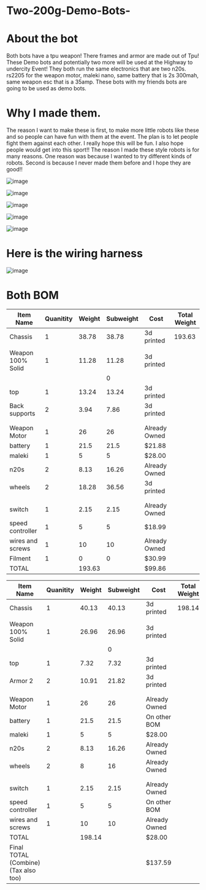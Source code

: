 # Two-200g-Demo-Bots-

# About the bot
Both bots have a tpu weapon! There frames and armor are made out of Tpu! These Demo bots and potentially two more will be used at the Highway to undercity Event! They both run the same electronics that are two n20s. rs2205 for the weapon motor, maleki nano, same battery that is 2s 300mah, same weapon esc that is a 35amp. These bots with my friends bots are going to be used as demo bots. 

# Why I made them. 

The reason I want to make these is first, to make more little robots like these and so people can have fun with them at the event. The plan is to let people fight them against each other. I really hope this will be fun. I also hope people would get into this sport!! The reason I made these style robots is for many reasons. One reason was because I wanted to try different kinds of robots. Second is because I never made them before and I hope they are good!!

![image](https://github.com/user-attachments/assets/8ab25bb2-14d0-4ed0-af25-2ce1b275ff99)

![image](https://github.com/user-attachments/assets/46b9f810-5ca0-4d27-8dea-fd20a6e3e444)

![image](https://github.com/user-attachments/assets/db1b827e-2e32-4cdb-9de8-9c05bdd2273a)

![image](https://github.com/user-attachments/assets/99e17937-03f1-469b-a999-4def3f7626f5)


![image](https://github.com/user-attachments/assets/af6a5113-beb6-45ba-8d56-8c13ae2f29d4)

# Here is the wiring harness

![image](https://github.com/user-attachments/assets/a15e45fe-831b-4b3b-a7c1-0c8d98f7a8cd)
# Both BOM
| Item Name         | Quanitity | Weight | Subweight | Cost          | Total Weight |
|-------------------|-----------|--------|-----------|---------------|--------------|
| Chassis           | 1         | 38.78  | 38.78     | 3d printed    | 193.63       |
|                   |           |        |           |               |              |
| Weapon 100% Solid | 1         | 11.28  | 11.28     | 3d printed    |              |
|                   |           |        | 0         |               |              |
| top               | 1         | 13.24  | 13.24     | 3d printed    |              |
| Back supports     | 2         | 3.94   | 7.86      | 3d printed    |              |
|                   |           |        |           |               |              |
|                   |           |        |           |               |              |
| Weapon Motor      | 1         | 26     | 26        | Already Owned |              |
| battery           | 1         | 21.5   | 21.5      | $21.88       |              |
| maleki            | 1         | 5      | 5         | $28.00       |              |
| n20s              | 2         | 8.13   | 16.26     | Already Owned |              |
| wheels            | 2         | 18.28  | 36.56     | 3d printed    |              |
|                   |           |        |           |               |              |
|                   |           |        |           |               |              |
| switch            | 1         | 2.15   | 2.15      | Already Owned |              |
| speed controller  | 1         | 5      | 5         | $18.99       |              |
| wires and screws  | 1         | 10     | 10        | Already Owned |              |
| Filment           | 1         | 0      | 0         | $30.99       |              |
| TOTAL             |           | 193.63 |           |\$99.86       |              |






| Item Name                            | Quanitity | Weight | Subweight | Cost          | Total Weight |
|--------------------------------------|-----------|--------|-----------|---------------|--------------|
| Chassis                              | 1         | 40.13  | 40.13     | 3d printed    | 198.14       |
|                                      |           |        |           |               |              |
| Weapon 100% Solid                    | 1         | 26.96  | 26.96     | 3d printed    |              |
|                                      |           |        | 0         |               |              |
| top                                  | 1         | 7.32   | 7.32      | 3d printed    |              |
| Armor 2                              | 2         | 10.91  | 21.82     | 3d printed    |              |
|                                      |           |        |           |               |              |
|                                      |           |        |           |               |              |
| Weapon Motor                         | 1         | 26     | 26        | Already Owned |              |
| battery                              | 1         | 21.5   | 21.5      | On other BOM  |              |
| maleki                               | 1         | 5      | 5         | $28.00       |              |
| n20s                                 | 2         | 8.13   | 16.26     | Already Owned |              |
| wheels                               | 2         | 8      | 16        | Already Owned |              |
|                                      |           |        |           |               |              |
|                                      |           |        |           |               |              |
| switch                               | 1         | 2.15   | 2.15      | Already Owned |              |
| speed controller                     | 1         | 5      | 5         | On other BOM  |              |
| wires and screws                     | 1         | 10     | 10        | Already Owned |              |
| TOTAL                                |           | 198.14 |           | \$28.00       |              |
| Final TOTAL (Combine) (Tax also too) |           |        |           | \$137.59      |              |

